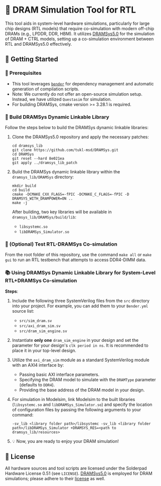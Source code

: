 # 🚀 DRAM Simulation Tool for RTL

This tool aids in system-level hardware simulations, particularly for large chip designs (RTL models) that require co-simulation with modern off-chip DRAMs (e.g., LPDDR, DDR, HBM). It utilizes [DRAMSys5.0](https://github.com/tukl-msd/DRAMSys) for the simulation of DRAM + CTRL models, setting up a co-simulation environment between RTL and DRAMSys5.0 effectively.

## 🚀 Getting Started

### 🔧 Prerequisites

- This tool leverages [`bender`](https://github.com/pulp-platform/bender) for dependency management and automatic generation of compilation scripts.
- Note: We currently do not offer an open-source simulation setup. Instead, we have utilized `Questasim` for simulation.
- For building DRAMSys, cmake version >= 3.28.1 is required.

### 🔨 Build DRAMSys Dynamic Linkable Library

Follow the steps below to build the DRAMSys dynamic linkable libraries:

1. Clone the DRAMSys5.0 repository and apply the necessary patches:
    ```shell
    cd dramsys_lib
    git clone https://github.com/tukl-msd/DRAMSys.git
    cd DRAMSys
    git reset --hard 8e021ea
    git apply ../dramsys_lib_patch
    ```

2. Build the DRAMSys dynamic linkable library within the `dramsys_lib/DRAMSys` directory:
    ```shell
    mkdir build
    cd build
    cmake -DCMAKE_CXX_FLAGS=-fPIC -DCMAKE_C_FLAGS=-fPIC -D DRAMSYS_WITH_DRAMPOWER=ON ..
    make -j
    ```
    After building, two key libraries will be available in `dramsys_lib/DRAMSys/build/lib`:
    - `libsystemc.so`
    - `libDRAMSys_Simulator.so`

### 🧪 (Optional) Test RTL-DRAMSys Co-simulation

From the root folder of this repository, use the command `make all` or `make gui` to run an RTL testbench that attempts to access DDR4-DIMM data.

### 📚 Using DRAMSys Dynamic Linkable Library for System-Level RTL+DRAMSys Co-simulation

**Steps**:

1. Include the following three SystemVerilog files from the `src` directory into your project. For example, you can add them to your `Bender.yml` source list:
   - `src/sim_dram.sv`
   - `src/axi_dram_sim.sv`
   - `src/dram_sim_engine.sv`

2. Instantiate **only one** `dram_sim_engine` in your design and set the parameter for your design's `clk period in ns`. It is recommended to place it in your top-level design.

3. Utilize the `axi_dram_sim` module as a standard SystemVerilog module with an AXI4 interface by:
   - Passing basic AXI interface parameters.
   - Specifying the DRAM model to simulate with the `DRAMType` parameter (defaults to `DDR4`).
   - Providing the base address of the DRAM model in your design.

4. For simulation in Modelsim, link Modelsim to the built libraries (`libsystemc.so` and `libDRAMSys_Simulator.so`) and specify the location of configuration files by passing the following arguments to your command:
    ```shell
    -sv_lib <library folder path>/libsystemc -sv_lib <library folder path>/libDRAMSys_Simulator +DRAMSYS_RES=<path to dramsys_lib/resources>
    ```

5. 💡 Now, you are ready to enjoy your DRAM simulation!

## 🎉 License

All hardware sources and tool scripts are licensed under the Solderpad Hardware License 0.51 (see `LICENSE`). [DRAMSys5.0](https://github.com/tukl-msd/DRAMSys) is employed for DRAM simulations; please adhere to their [license](https://github.com/tukl-msd/DRAMSys) as well.
